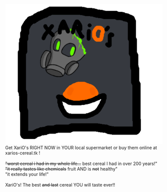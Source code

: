 ![](fuckingcereallol.png)
Get XariO's RIGHT NOW in YOUR local supermarket or buy them online at xarios-cereal.tk !<br>
<br>
~~"worst cereal i had in my whole life...~~ best cereal I had in over 200 years!" <br>
~~"it really tastes like chemicals~~ fruit AND is ~~not~~ healthy" <br>
"it extends your life!" <br>
<br>
XariO's! The best ~~and last~~ cereal YOU will taste ever!!